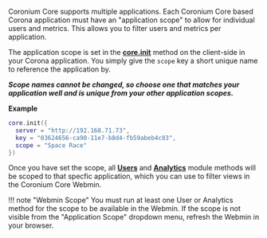 Coronium Core supports multiple applications. Each Coronium Core based Corona application must have an "application scope" to allow for individual users and metrics. This allows you to filter users and metrics per application.

The application scope is set in the __[core.init](/client-module/core/#init)__ method on the client-side in your Corona application. You simply give the `scope` key a short unique name to reference the application by.

___Scope names cannot be changed, so choose one that matches your application well and is unique from your other application scopes.___

__Example__

```lua
core.init({
  server = "http://192.168.71.73",
  key = "03624656-ca90-11e7-b8d4-fb59abeb4c03",
  scope = "Space Race"
})
```

Once you have set the scope, all __[Users](/client-module/users/)__ and __[Analytics](/client-module/analytics/)__ module methods will be scoped to that specfic application, which you can use to filter views in the Coronium Core Webmin.

!!! note "Webmin Scope"
    You must run at least one User or Analytics method for the scope to be available in the Webmin. If the scope is not visible from the "Application Scope" dropdown menu, refresh the Webmin in your browser.